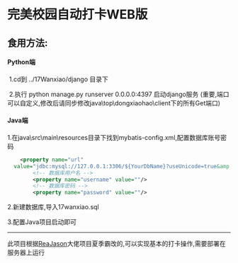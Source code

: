 # 完美校园自动打卡WEB版



## 食用方法:

#### Python端

​	1.cd到 ../17Wanxiao/django 目录下

​	2.执行 python manage.py runserver 0.0.0.0:4397 启动django服务 (重要,端口可以自定义,修改后请同步修改java\top\dongxiaohao\client下的所有Get端口)



#### Java端

​	1.在java\src\main\resources目录下找到mybatis-config.xml,配置数据库账号密码

```xml
	<property name="url" 
  value="jdbc:mysql://127.0.0.1:3306/${YourDbName}?useUnicode=true&amp;characterEncoding=UTF-8&amp;serverTimezone=Asia/Shanghai"/>
		<!-- 数据库用户名 -->
		<property name="username" value=""/>
		<!-- 数据库密码 -->
        <property name="password" value=""/>
```



2.新建数据库,导入17wanxiao.sql



3.配置Java项目启动即可

------

此项目根据[ReaJason](https://github.com/ReaJason/17wanxiaoCheckin)大佬项目夏季霸改的,可以实现基本的打卡操作,需要部署在服务器上运行



​	



